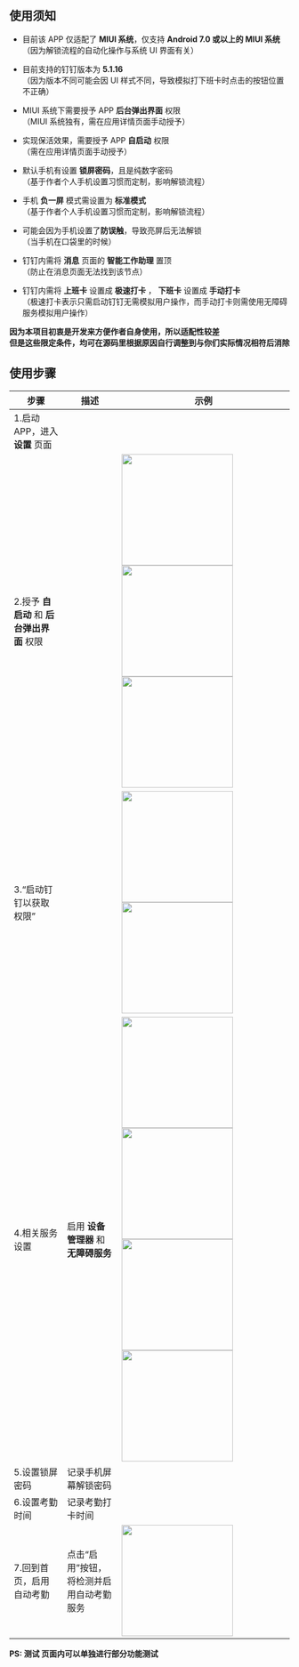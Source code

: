 ## 使用须知
<ul>
<li>
<p>目前该 APP 仅适配了 <b>MIUI 系统</b>，仅支持 <b>Android 7.0 或以上的 MIUI 系统</b><br>（因为解锁流程的自动化操作与系统 UI 界面有关）</p>
</li>
<li>
<p>目前支持的钉钉版本为 <b>5.1.16</b><br>（因为版本不同可能会因 UI 样式不同，导致模拟打下班卡时点击的按钮位置不正确）</p>
</li>
<li>
<p>MIUI 系统下需要授予 APP <b>后台弹出界面</b> 权限<br>
（MIUI 系统独有，需在应用详情页面手动授予）</p>
</li>
<li>
<p>实现保活效果，需要授予 APP <b>自启动</b> 权限</br>（需在应用详情页面手动授予）</p>
</li>
<li>
<p>默认手机有设置 <b>锁屏密码</b>，且是纯数字密码<br>（基于作者个人手机设置习惯而定制，影响解锁流程）</p>
</li>
<li>
<p>手机 <b>负一屏</b> 模式需设置为 <b>标准模式</b><br>（基于作者个人手机设置习惯而定制，影响解锁流程）</p>
</li>
<li>
<p>可能会因为手机设置了<b>防误触</b>，导致亮屏后无法解锁<br>（当手机在口袋里的时候）</p>
</li>
<li>
<p>钉钉内需将 <b>消息</b> 页面的 <b>智能工作助理</b> 置顶<br>（防止在消息页面无法找到该节点）</p>
</li>
<li>
<p>钉钉内需将 <b>上班卡</b> 设置成 <b>极速打卡</b> ， <b>下班卡</b> 设置成 <b>手动打卡</b><br>（极速打卡表示只需启动钉钉无需模拟用户操作，而手动打卡则需使用无障碍服务模拟用户操作）</p>
</li>
</ul>
<b>因为本项目初衷是开发来方便作者自身使用，所以适配性较差<br>但是这些限定条件，均可在源码里根据原因自行调整到与你们实际情况相符后消除</b>

## 使用步骤
步骤 | 描述 | 示例
--- | --- | ---
1.启动 APP，进入 <b>设置</b> 页面 |   |  
2.授予 <b>自启动</b> 和 <b>后台弹出界面</b> 权限 |   |<img src="/readme/step_2.png" width="200"> <img src="/readme/step_3.png" width="200"><img src="/readme/step_4.png" width="200">
3.“启动钉钉以获取权限” |   |<img src="/readme/step_5.png" width="200"> <img src="/readme/step_6.png" width="200">
4.相关服务设置 | 启用 <b>设备管理器</b> 和 <b>无障碍服务</b> | <img src="/readme/step_7.png" width="200"> <img src="/readme/step_8.png" width="200"><img src="/readme/step_9.png" width="200"> <img src="/readme/step_10.png" width="200">
5.设置锁屏密码 | 记录手机屏幕解锁密码 | 
6.设置考勤时间 | 记录考勤打卡时间 | 
7.回到首页，启用自动考勤 | 点击“启用”按钮，将检测并启用自动考勤服务 |  <img src="/readme/start.gif" width="200">

<b>PS: 测试 页面内可以单独进行部分功能测试</b>
